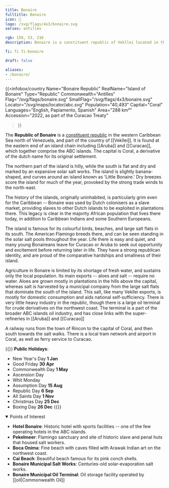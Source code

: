 ```yaml
---
title: Bonaire
fulltitle: Bonaire
icon: 🦩
logo: /svg/flags/4x3/bonaire.svg
series: antilles

rgb: 150, 53, 216
description: Bonaire is a constituent republic of Vekllei located in the south Caribbean Sea.

fi: fi fi-bonaire

draft: false

aliases:
- /bonaire/
---
```

{{<infobox/country
     Name="Bonaire Republic"
     RealName="Island of Bonaire"
     Type="Republic"
     Commonwealth="Antilles"
     Flag="/svg/flags/bonaire.svg"
     SmallFlag="/svg/flags/4x3/bonaire.svg"
     Locator="/svg/maps/locator/abc.svg"
     Population="40,493"
     Capital="Coral"
     Languages="English, Papiamento, Spanish"
     Area="288 km²"
     Accession="2022, as part of the Curacao Treaty"
 >}}

The <span class="fi fi-bonaire"></span> **Republic of Bonaire** is a [constituent republic](/republics/) in the western Caribbean Sea north of Venezuela, and part of the country of [[Vekllei]]. It is found at the eastern end of an island chain including [[Aruba]] and [[Curacao]], which together comprise the ABC islands. The capital is Coral, a derivative of the dutch name for its original settlement.

The northern part of the island is hilly, while the south is flat and dry and marked by an expansive solar salt works. The island is slightly banana-shaped, and curves around an island known as 'Little Bonaire.' Dry breezes score the island for much of the year, provoked by the strong trade winds to the north-east.

The history of the islands, originally uninhabited, is particularly grim even for the Caribbean -- Bonaire was used by Dutch colonisers as a slave market, providing slaves to other Dutch islands to be exploited in plantations there. This legacy is clear in the majority African population that lives there today, in addition to Caribbean Indians and some Southern Europeans.

The island is famous for its colourful birds, beaches, and large salt flats in its south. The American Flamingo breeds there, and can be seen standing in the solar salt pools throughout the year. Life there is easy and quiet, and many young Bonaireans leave for Curacao or Aruba to seek out opportunity and excitement before returning later in life. They have a strong republican identity, and are proud of the comparative hardships and smallness of their island.

Agriculture in Bonaire is limited by its shortage of fresh water, and sustains only the local population. Its main exports -- aloes and salt -- require no water. Aloes are grown mostly in plantations in the hills above the capital, whereas salt is harvested by a municipal company from the large salt flats that dominate the south of the island. This salt, like many Vekllei exports, is mostly for domestic consumption and aids national self-sufficiency. There is very little heavy industry in the republic, though there is a large oil terminal for crude derivatives on the northwest coast. The terminal is a part of the broader ABC islands oil industry, and has close links with the super-refineries in [[Aruba]] and [[Curacao]]

A railway runs from the town of Rincon to the capital of Coral, and then south towards the salt walks. There is a local tram network and airport in Coral, as well as ferry service to Curacao.

{{<note table>}}
**Public Holidays**:

* New Year's Day **1 Jan**
* Good Friday **30 Apr**
* Commonwealth Day **1 May**
* Ascension Day
* Whit Monday
* Assumption Day **15 Aug**
* Republic Day **6 Sep**
* All Saints Day **1 Nov**
* Christmas Day **25 Dec**
* Boxing Day **26 Dec**
{{</note>}}

<details open>
<summary>Points of Interest</summary>

- **Hotel Bonaire**: Historic hotel with sports facilities -- one of the few operating hotels in the ABC islands.
- **Pekelmeer**: Flamingo sanctuary and site of historic slave and penal huts that housed salt workers.
- **Boca Onima**: Fine beach with caves filled with Arawak Indian art on the northwest coast.
- **Cai Beach**: Beautiful beach famous for its pink conch shells.
- **Bonaire Municipal Salt Works**: Centuries-old solar-evaporation salt works.
- **Bonaire Municipal Oil Terminal**: Oil storage facility operated by [[oil|Commonwealth Oil]]
</details>